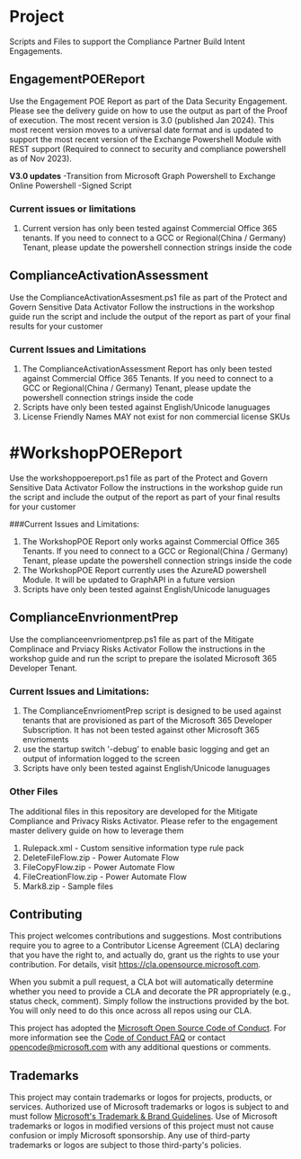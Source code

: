 # Project

Scripts and Files to support the Compliance Partner Build Intent Engagements.

## EngagementPOEReport
Use the Engagement POE Report as part of the Data Security Engagement. Please see the delivery guide on how to use the output as part of the Proof of execution. The most recent version is 3.0 (published Jan 2024). This most recent version moves to a universal date format and is updated to support the most recent version of the Exchange Powershell Module with REST support (Required to connect to security and compliance powershell as of Nov 2023).

**V3.0 updates** 
-Transition from Microsoft Graph Powershell to Exchange Online Powershell
-Signed Script 


### Current issues or limitations
1) Current version has only been tested against Commercial Office 365 tenants. If you need to connect to a GCC or Regional(China / Germany) Tenant, please update the powershell connection strings inside the code

## ComplianceActivationAssessment
Use the ComplianceActivationAssesment.ps1 file as part of the Protect and Govern Sensitive Data Activator
Follow the instructions in the workshop guide run the script and include the output of the report as part of your final results for your customer

### Current Issues and Limitations
1) The ComplianceActivationAssessment Report has only been tested against Commercial Office 365 Tenants.  If you need to connect to a GCC or Regional(China / Germany) Tenant, please update the powershell connection strings inside the code
2) Scripts have only been tested against English/Unicode lanuguages
3) License Friendly Names MAY not exist for non commercial license SKUs

# #WorkshopPOEReport
Use the workshoppoereport.ps1 file as part of the Protect and Govern Sensitive Data Activator
Follow the instructions in the workshop guide run the script and include the output of the report as part of your final results for your customer

###Current Issues and Limitations:
1) The WorkshopPOE Report only works against Commercial Office 365 Tenants.  If you need to connect to a GCC or Regional(China / Germany) Tenant, please update the powershell connection strings inside the code
2) The WorkshopPOE Report currently uses the AzureAD powershell Module.  It will be updated to GraphAPI in a future version
3) Scripts have only been tested against English/Unicode lanuguages

## ComplianceEnvrionmentPrep
Use the complianceenvriomentprep.ps1 file as part of the Mitigate Complinace and Prviacy Risks Activator
Follow the instructions in the workshop guide and run the script to prepare the isolated Microsoft 365 Developer Tenant.

### Current Issues and Limitations:
1) The ComplianceEnvriomentPrep script is designed to be used against tenants that are provisioned as part of the Microsoft 365 Developer Subscription. It has not been tested against other Microsoft 365 envrioments
2) use the startup switch '-debug' to enable basic logging and get an output of information logged to the screen
3) Scripts have only been tested against English/Unicode lanuguages

### Other Files
The additional files in this repository are developed for the Mitigate Compliance and Privacy Risks Activator. Please refer to the engagement master delivery guide on how to leverage them
1) Rulepack.xml - Custom sensitive information type rule pack
2) DeleteFileFlow.zip - Power Automate Flow
3) FileCopyFlow.zip - Power Automate Flow
4) FileCreationFlow.zip - Power Automate Flow
5) Mark8.zip - Sample files

## Contributing

This project welcomes contributions and suggestions.  Most contributions require you to agree to a
Contributor License Agreement (CLA) declaring that you have the right to, and actually do, grant us
the rights to use your contribution. For details, visit https://cla.opensource.microsoft.com.

When you submit a pull request, a CLA bot will automatically determine whether you need to provide
a CLA and decorate the PR appropriately (e.g., status check, comment). Simply follow the instructions
provided by the bot. You will only need to do this once across all repos using our CLA.

This project has adopted the [Microsoft Open Source Code of Conduct](https://opensource.microsoft.com/codeofconduct/).
For more information see the [Code of Conduct FAQ](https://opensource.microsoft.com/codeofconduct/faq/) or
contact [opencode@microsoft.com](mailto:opencode@microsoft.com) with any additional questions or comments.

## Trademarks

This project may contain trademarks or logos for projects, products, or services. Authorized use of Microsoft 
trademarks or logos is subject to and must follow 
[Microsoft's Trademark & Brand Guidelines](https://www.microsoft.com/en-us/legal/intellectualproperty/trademarks/usage/general).
Use of Microsoft trademarks or logos in modified versions of this project must not cause confusion or imply Microsoft sponsorship.
Any use of third-party trademarks or logos are subject to those third-party's policies.
